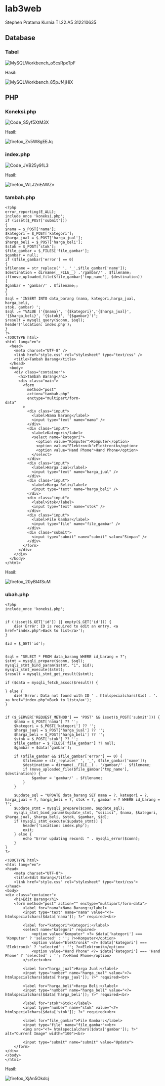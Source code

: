 # lab3web
Stephen Pratama Kurnia TI.22.A5 312210635
## Database
### Tabel

![MySQLWorkbench_o5csRpxTpF](https://github.com/steprtm/lab3web/assets/129705802/1027e387-7f1f-4097-b21d-52bdf4aa7977)


Hasil:

![MySQLWorkbench_85pJf4jHiX](https://github.com/steprtm/lab3web/assets/129705802/5ead0590-6e62-4eff-a659-e531fdab9fb3)

## PHP
### Koneksi.php
![Code_S5yf5XtM3X](https://github.com/steprtm/lab3web/assets/129705802/d1b6a856-1c2e-46c3-b10a-bb87cea97580)

Hasil:

![firefox_Zv5W8gEEJq](https://github.com/steprtm/lab3web/assets/129705802/9724394c-8767-4623-a30f-5399a3f9c11a)


### index.php
![Code_JVB25y91L3](https://github.com/steprtm/lab3web/assets/129705802/b29b609b-9f7e-4fd1-968d-66e5d78388db)

Hasil:

![firefox_WLJ2nEAWZv](https://github.com/steprtm/lab3web/assets/129705802/d29c88b0-447d-4ff1-89e1-646abf9e3440)



### tambah.php
```
<?php
error_reporting(E_ALL);
include_once 'koneksi.php';
if (isset($_POST['submit']))
{
$nama = $_POST['nama'];
$kategori = $_POST['kategori'];
$harga_jual = $_POST['harga_jual'];
$harga_beli = $_POST['harga_beli'];
$stok = $_POST['stok'];
$file_gambar = $_FILES['file_gambar'];
$gambar = null;
if ($file_gambar['error'] == 0)
{
$filename = str_replace(' ', '_',$file_gambar['name']);
$destination = dirname(__FILE__) .'/gambar/' . $filename;
if(move_uploaded_file($file_gambar['tmp_name'], $destination))
{
$gambar = 'gambar/' . $filename;;
}
}
$sql = 'INSERT INTO data_barang (nama, kategori,harga_jual, harga_beli,
stok, gambar) ';
$sql .= "VALUE ('{$nama}', '{$kategori}','{$harga_jual}',
'{$harga_beli}', '{$stok}', '{$gambar}')";
$result = mysqli_query($conn, $sql);
header('location: index.php');
}
?>
<!DOCTYPE html>
<html lang="en">
  <head>
    <meta charset="UTF-8" />
    <link href="style.css" rel="stylesheet" type="text/css" />
    <title>Tambah Barang</title>
  </head>
  <body>
    <div class="container">
      <h1>Tambah Barang</h1>
      <div class="main">
        <form
          method="post"
          action="tambah.php"
          enctype="multipart/form-
data"
        >
          <div class="input">
            <label>Nama Barang</label>
            <input type="text" name="nama" />
          </div>
          <div class="input">
            <label>Kategori</label>
            <select name="kategori">
              <option value="Komputer">Komputer</option>
              <option value="Elektronik">Elektronik</option>
              <option value="Hand Phone">Hand Phone</option>
            </select>
          </div>
          <div class="input">
            <label>Harga Jual</label>
            <input type="text" name="harga_jual" />
          </div>
          <div class="input">
            <label>Harga Beli</label>
            <input type="text" name="harga_beli" />
          </div>
          <div class="input">
            <label>Stok</label>
            <input type="text" name="stok" />
          </div>
          <div class="input">
            <label>File Gambar</label>
            <input type="file" name="file_gambar" />
          </div>
          <div class="submit">
            <input type="submit" name="submit" value="Simpan" />
          </div>
        </form>
      </div>
    </div>
  </body>
</html>
```

Hasil:

![firefox_20yBI4fSuM](https://github.com/steprtm/lab3web/assets/129705802/3c36aba0-af90-4ad8-b1da-13ad119304b3)


### ubah.php

```
<?php
include_once 'koneksi.php';


if (!isset($_GET['id']) || empty($_GET['id'])) {
    die('Error: ID is required to edit an entry. <a href="index.php">Back to list</a>');
}

$id = $_GET['id'];


$sql = "SELECT * FROM data_barang WHERE id_barang = ?";
$stmt = mysqli_prepare($conn, $sql);
mysqli_stmt_bind_param($stmt, "i", $id);
mysqli_stmt_execute($stmt);
$result = mysqli_stmt_get_result($stmt);

if ($data = mysqli_fetch_assoc($result)) {
    
} else {
    die('Error: Data not found with ID ' . htmlspecialchars($id) . '. <a href="index.php">Back to list</a>');
}


if ($_SERVER['REQUEST_METHOD'] == 'POST' && isset($_POST['submit'])) {
    $nama = $_POST['nama'] ?? '';
    $kategori = $_POST['kategori'] ?? '';
    $harga_jual = $_POST['harga_jual'] ?? '';
    $harga_beli = $_POST['harga_beli'] ?? '';
    $stok = $_POST['stok'] ?? '';
    $file_gambar = $_FILES['file_gambar'] ?? null;
    $gambar = $data['gambar']; 

    if ($file_gambar && $file_gambar['error'] == 0) {
        $filename = str_replace(' ', '_', $file_gambar['name']);
        $destination = dirname(__FILE__) . '/gambar/' . $filename;
        if (move_uploaded_file($file_gambar['tmp_name'], $destination)) {
            $gambar = 'gambar/' . $filename;
        }
    }

    $update_sql = "UPDATE data_barang SET nama = ?, kategori = ?, harga_jual = ?, harga_beli = ?, stok = ?, gambar = ? WHERE id_barang = ?";
    $update_stmt = mysqli_prepare($conn, $update_sql);
    mysqli_stmt_bind_param($update_stmt, "ssiiisi", $nama, $kategori, $harga_jual, $harga_beli, $stok, $gambar, $id);
    if (mysqli_stmt_execute($update_stmt)) {
        header('Location: index.php');
        exit;
    } else {
        echo "Error updating record: " . mysqli_error($conn);
    }
}
?>

<!DOCTYPE html>
<html lang="en">
<head>
    <meta charset="UTF-8">
    <title>Edit Barang</title>
    <link href="style.css" rel="stylesheet" type="text/css">
</head>
<body>
<div class="container">
    <h1>Edit Barang</h1>
    <form method="post" action="" enctype="multipart/form-data">
        <label for="nama">Nama Barang:</label>
        <input type="text" name="nama" value="<?= htmlspecialchars($data['nama']); ?>" required><br>

        <label for="kategori">Kategori:</label>
        <select name="kategori" required>
            <option value="Komputer" <?= $data['kategori'] === 'Komputer' ? 'selected' : ''; ?>>Komputer</option>
            <option value="Elektronik" <?= $data['kategori'] === 'Elektronik' ? 'selected' : ''; ?>>Elektronik</option>
            <option value="Hand Phone" <?= $data['kategori'] === 'Hand Phone' ? 'selected' : ''; ?>>Hand Phone</option>
        </select><br>

        <label for="harga_jual">Harga Jual:</label>
        <input type="number" name="harga_jual" value="<?= htmlspecialchars($data['harga_jual']); ?>" required><br>

        <label for="harga_beli">Harga Beli:</label>
        <input type="number" name="harga_beli" value="<?= htmlspecialchars($data['harga_beli']); ?>" required><br>

        <label for="stok">Stok:</label>
        <input type="number" name="stok" value="<?= htmlspecialchars($data['stok']); ?>" required><br>

        <label for="file_gambar">File Gambar:</label>
        <input type="file" name="file_gambar"><br>
        <img src="<?= htmlspecialchars($data['gambar']); ?>" alt="Current Image" width="100"><br>

        <input type="submit" name="submit" value="Update">
    </form>
</div>
</body>
</html>
```

Hasil:

![firefox_XjAn5Okdcj](https://github.com/steprtm/lab3web/assets/129705802/96ef5bba-2205-47bf-8456-3d635da217b6)







